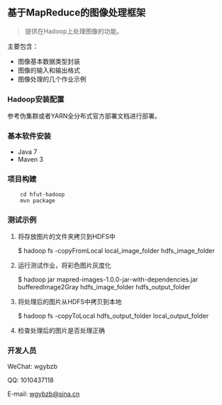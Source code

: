 
## 基于MapReduce的图像处理框架

> 提供在Hadoop上处理图像的功能。

主要包含：

* 图像基本数据类型封装
* 图像的输入和输出格式
* 图像处理的几个作业示例

### Hadoop安装配置

参考伪集群或者YARN全分布式官方部署文档进行部署。


### 基本软件安装


* Java 7 
* Maven 3

### 项目构建

```
    cd hfut-hadoop
    mvn package
```

### 测试示例


1. 将存放图片的文件夹拷贝到HDFS中

    $ hadoop fs -copyFromLocal local_image_folder hdfs_image_folder

2. 运行测试作业，将彩色图片灰度化

    $ hadoop jar mapred-images-1.0.0-jar-with-dependencies.jar bufferedImage2Gray hdfs_image_folder hdfs_output_folder

3. 将处理后的图片从HDFS中拷贝到本地

    $ hadoop fs -copyToLocal hdfs_output_folder local_output_folder

4. 检查处理后的图片是否处理正确

### 开发人员

WeChat: wgybzb

QQ: 1010437118

E-mail: wgybzb@sina.cn

